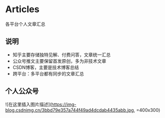 # Articles
各平台个人文章汇总


## 说明
- 知乎主要存储独特见解、付费问答，文章统一汇总
- 公众号推文主要保留首发原创，多为非技术文章
- CSDN博客，主要是技术博客总结
- 跨平台：多平台都有同步的文章汇总


## 个人公众号
 ![在这里插入图片描述](https://img-blog.csdnimg.cn/3bbd79e357a744f49ad4dcdab4435abb.jpg, =400x300)